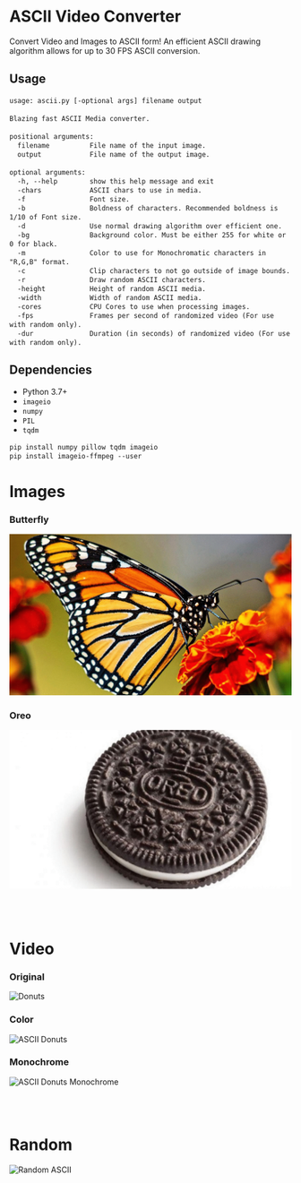 # ASCII Video Converter

Convert Video and Images to ASCII form! An efficient ASCII drawing algorithm allows for up to 30 FPS ASCII conversion.

## Usage

```
usage: ascii.py [-optional args] filename output

Blazing fast ASCII Media converter.

positional arguments:
  filename          File name of the input image.
  output            File name of the output image.

optional arguments:
  -h, --help        show this help message and exit
  -chars            ASCII chars to use in media.
  -f                Font size.
  -b                Boldness of characters. Recommended boldness is 1/10 of Font size.
  -d                Use normal drawing algorithm over efficient one.
  -bg               Background color. Must be either 255 for white or 0 for black.
  -m                Color to use for Monochromatic characters in "R,G,B" format.
  -c                Clip characters to not go outside of image bounds.
  -r                Draw random ASCII characters.
  -height           Height of random ASCII media.
  -width            Width of random ASCII media.
  -cores            CPU Cores to use when processing images.
  -fps              Frames per second of randomized video (For use with random only).
  -dur              Duration (in seconds) of randomized video (For use with random only).
```

## Dependencies

* Python 3.7+
* `imageio`
* `numpy`
* `PIL`
* `tqdm`

```
pip install numpy pillow tqdm imageio
pip install imageio-ffmpeg --user
```


# Images

### Butterfly

<img src="Documentation/butterfly.gif" alt="Butterfly ASCII">

### Oreo

<img src="Documentation/oreo.gif" alt="Oreo Cookie">

<br /><br />

# Video

### Original

<img src="Documentation/original.gif" alt="Donuts">

### Color

<img src="Documentation/donuts.gif" alt="ASCII Donuts">

### Monochrome

<img src="Documentation/donuts-mono.gif" alt="ASCII Donuts Monochrome">

<br /><br />

# Random

<img src="Documentation/random.gif" alt="Random ASCII">
